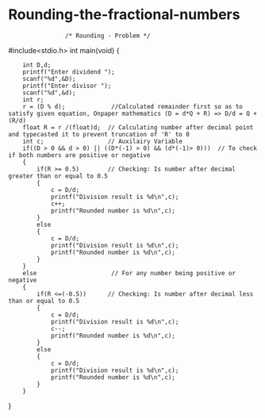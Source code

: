 # Rounding-the-fractional-numbers

					/* Rounding - Problem */
#include<stdio.h>
int main(void)
{
	
		int D,d;
		printf("Enter dividend ");
		scanf("%d",&D);
		printf("Enter divisor ");
		scanf("%d",&d);
		int r; 
		r = (D % d);             //Calculated remainder first so as to satisfy given equation, Onpaper mathematics (D = d*Q + R) => D/d = Q + (R/d)
		float R = r /(float)d;  // Calculating number after decimal point and typecasted it to prevent truncation of 'R' to 0
		int c;                  // Auxilairy Variable
		if((D > 0 && d > 0) || ((D*(-1) > 0) && (d*(-1)> 0)))  // To check if both numbers are positive or negative
		{
			if(R >= 0.5)        // Checking: Is number after decimal greater than or equal to 0.5
			{
				c = D/d;
				printf("Division result is %d\n",c);
				c++;
				printf("Rounded number is %d\n",c);
			}
			else
			{
				c = D/d;
				printf("Division result is %d\n",c);
				printf("Rounded number is %d\n",c);
			}
		}
		else                     // For any number being positive or negative
		{
			if(R <=(-0.5))		// Checking: Is number after decimal less than or equal to 0.5
			{
				c = D/d;
				printf("Division result is %d\n",c);
				c--;
				printf("Rounded number is %d\n",c);
			}
			else
			{
				c = D/d;
				printf("Division result is %d\n",c);
				printf("Rounded number is %d\n",c);
			}
		}	
    
}

